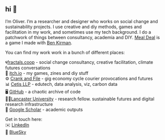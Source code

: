 ## hi 👋

I’m Oliver. I’m a researcher and designer who works on social change and sustainability projects. I use creative and diy methods, games and facilitation in my work, and sometimes use my tech background. I do a patchwork of things between consultancy, academia and DIY. 
[Meal Deal](https://oliverbates.itch.io/meal-deal) is a game I made with [Ben Kirman](http://ben.kirman.org).

You can find my work work in a bunch of different places:

🌀[fractals.coop](https://fractals.coop) - social change consultancy, creative facilitation, climate futures conversations  
👾 [itch.io](https://oliverbates.itch.io/) - my games, zines and diy stuff  
⚙️ [Crank and File](https://crankandfile.co.uk) - gig economy cycle courier provocations and futures  
📊 [Cetis LLP](https://www.cetis.org.uk) - edutech, data analysis, viz, carbon data  
🖥️ [GitHub](http://github.com/oscarechobravo) - a chaotic archive of code    
👩‍🎤[Lancaster University](https://www.research.lancs.ac.uk/portal/en/people/oliver-bates) - research fellow. sustainable futures and digital research infrastructure  
📜 [Google Scholar](https://scholar.google.co.uk/citations?user=ZXDbf_EAAAAJ&hl=en) - academic outputs  

Get in touch here:  
✉️ [LinkedIn](https://uk.linkedin.com/in/batesoliver)  
🦋 [BlueSky](https://bsky.app/profile/oliverbates.co.uk)  
